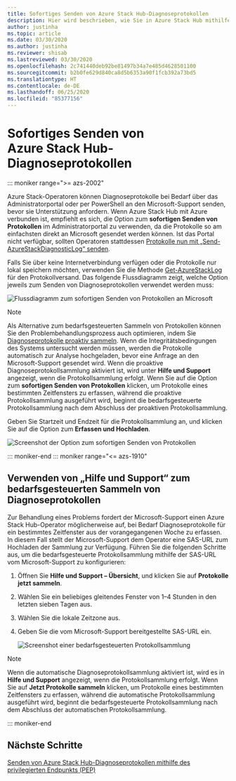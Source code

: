 ```yaml
---
title: Sofortiges Senden von Azure Stack Hub-Diagnoseprotokollen
description: Hier wird beschrieben, wie Sie in Azure Stack Hub mithilfe des Administratorportals oder eines PowerShell-Skripts Diagnoseprotokolle bedarfsgesteuert sammeln.
author: justinha
ms.topic: article
ms.date: 03/30/2020
ms.author: justinha
ms.reviewer: shisab
ms.lastreviewed: 03/30/2020
ms.openlocfilehash: 2c741440deb92be81497b34a7e485d4628501100
ms.sourcegitcommit: b2b0fe629d840ca8d5b6353a90f1fcb392a73bd5
ms.translationtype: HT
ms.contentlocale: de-DE
ms.lasthandoff: 06/25/2020
ms.locfileid: "85377156"
---
```

# <a name="send-azure-stack-hub-diagnostic-logs-now"></a>Sofortiges Senden von Azure Stack Hub-Diagnoseprotokollen

::: moniker range=">= azs-2002"

Azure Stack-Operatoren können Diagnoseprotokolle bei Bedarf über das Administratorportal oder per PowerShell an den Microsoft-Support senden, bevor sie Unterstützung anfordern. Wenn Azure Stack Hub mit Azure verbunden ist, empfiehlt es sich, die Option zum **sofortigen Senden von Protokollen** im Administratorportal zu verwenden, da die Protokolle so am einfachsten direkt an Microsoft gesendet werden können. Ist das Portal nicht verfügbar, sollten Operatoren stattdessen [Protokolle nun mit „Send-AzureStackDiagnosticLog“ senden](azure-stack-configure-on-demand-diagnostic-log-collection-powershell-tzl.md). 

Falls Sie über keine Internetverbindung verfügen oder die Protokolle nur lokal speichern möchten, verwenden Sie die Methode [Get-AzureStackLog](azure-stack-get-azurestacklog.md) für den Protokollversand. Das folgende Flussdiagramm zeigt, welche Option jeweils zum Senden von Diagnoseprotokollen verwendet werden muss: 

![Flussdiagramm zum sofortigen Senden von Protokollen an Microsoft](media/azure-stack-help-and-support/send-logs-now-flowchart.png)

>[!NOTE]
>Als Alternative zum bedarfsgesteuerten Sammeln von Protokollen können Sie den Problembehandlungsprozess auch optimieren, indem Sie [Diagnoseprotokolle proaktiv sammeln](azure-stack-configure-automatic-diagnostic-log-collection-tzl.md). Wenn die Integritätsbedingungen des Systems untersucht werden müssen, werden die Protokolle automatisch zur Analyse hochgeladen, bevor eine Anfrage an den Microsoft-Support gesendet wird. Wenn die proaktive Diagnoseprotokollsammlung aktiviert ist, wird unter **Hilfe und Support** angezeigt, wenn die Protokollsammlung erfolgt. Wenn Sie auf die Option zum **sofortigen Senden von Protokollen** klicken, um Protokolle eines bestimmten Zeitfensters zu erfassen, während die proaktive Protokollsammlung ausgeführt wird, beginnt die bedarfsgesteuerte Protokollsammlung nach dem Abschluss der proaktiven Protokollsammlung.

Geben Sie Startzeit und Endzeit für die Protokollsammlung an, und klicken Sie auf die Option zum **Erfassen und Hochladen**. 

![Screenshot der Option zum sofortigen Senden von Protokollen](media/azure-stack-help-and-support/send-logs-now.png)


::: moniker-end
::: moniker range="<= azs-1910"
## <a name="use-help-and-support-to-collect-diagnostic-logs-on-demand"></a>Verwenden von „Hilfe und Support“ zum bedarfsgesteuerten Sammeln von Diagnoseprotokollen

Zur Behandlung eines Problems fordert der Microsoft-Support einen Azure Stack Hub-Operator möglicherweise auf, bei Bedarf Diagnoseprotokolle für ein bestimmtes Zeitfenster aus der vorangegangenen Woche zu erfassen. In diesem Fall stellt der Microsoft-Support dem Operator eine SAS-URL zum Hochladen der Sammlung zur Verfügung. 
Führen Sie die folgenden Schritte aus, um die bedarfsgesteuerte Protokollsammlung mithilfe der SAS-URL vom Microsoft-Support zu konfigurieren:

1. Öffnen Sie **Hilfe und Support – Übersicht**, und klicken Sie auf **Protokolle jetzt sammeln**. 
1. Wählen Sie ein beliebiges gleitendes Fenster von 1–4 Stunden in den letzten sieben Tagen aus. 
1. Wählen Sie die lokale Zeitzone aus.
1. Geben Sie die vom Microsoft-Support bereitgestellte SAS-URL ein.

   ![Screenshot einer bedarfsgesteuerten Protokollsammlung](media/azure-stack-automatic-log-collection/collect-logs-now.png)

>[!NOTE]
>Wenn die automatische Diagnoseprotokollsammlung aktiviert ist, wird es in **Hilfe und Support** angezeigt, wenn die Protokollsammlung erfolgt. Wenn Sie auf **Jetzt Protokolle sammeln** klicken, um Protokolle eines bestimmten Zeitfensters zu erfassen, während die automatische Protokollsammlung ausgeführt wird, beginnt die bedarfsgesteuerte Protokollsammlung nach dem Abschluss der automatischen Protokollsammlung. 


::: moniker-end


## <a name="next-steps"></a>Nächste Schritte

[Senden von Azure Stack Hub-Diagnoseprotokollen mithilfe des privilegierten Endpunkts (PEP)](azure-stack-configure-on-demand-diagnostic-log-collection-powershell-tzl.md)

